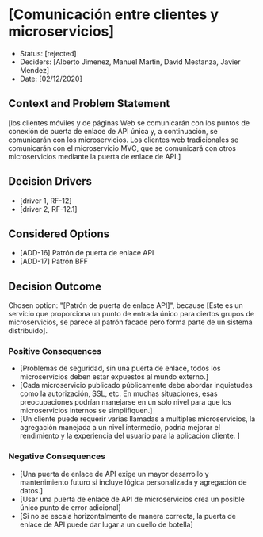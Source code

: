 # [Comunicación entre clientes y microservicios]

* Status: [rejected]
* Deciders: [Alberto Jimenez, Manuel Martin, David Mestanza, Javier Mendez]
* Date: [02/12/2020]

## Context and Problem Statement

[los clientes móviles y de páginas Web se comunicarán con los puntos de conexión
de puerta de enlace de API única y, a continuación, se comunicarán con los microservicios. Los clientes web tradicionales se comunicarán con el microservicio MVC, que se comunicará con otros microservicios mediante la puerta de enlace de API.]

## Decision Drivers

* [driver 1, RF-12]
* [driver 2, RF-12.1]

## Considered Options

* [ADD-16] Patrón de puerta de enlace API
* [ADD-17] Patrón BFF

## Decision Outcome

Chosen option: "[Patrón de puerta de enlace API]", because [Este es un servicio que proporciona un punto de entrada único para ciertos grupos de microservicios, se parece al patrón facade pero forma parte de un sistema distribuido].

### Positive Consequences

* [Problemas de seguridad, sin una puerta de enlace, todos los microservicios deben estar expuestos al mundo externo.]
* [Cada microservicio publicado públicamente debe abordar inquietudes como la autorización, SSL, etc. En muchas situaciones, esas preocupaciones podrían manejarse en un solo nivel para que los microservicios internos se simplifiquen.]
* [Un cliente puede requerir varias llamadas a multiples microservicios, la agregación manejada a un nivel intermedio, podría mejorar el rendimiento y la experiencia del usuario para la aplicación cliente. ]

### Negative Consequences

* [Una puerta de enlace de API exige un mayor desarrollo y mantenimiento futuro si incluye lógica personalizada y agregación de datos.]
* [Usar una puerta de enlace de API de microservicios crea un posible único punto de error adicional]
* [Si no se escala horizontalmente de manera correcta, la puerta de enlace de API puede dar lugar a un cuello de botella]

<!-- markdownlint-disable-file MD013 -->
